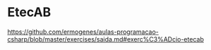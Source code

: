 # EtecAB
https://github.com/ermogenes/aulas-programacao-csharp/blob/master/exercises/saida.md#exerc%C3%ADcio-etecab
